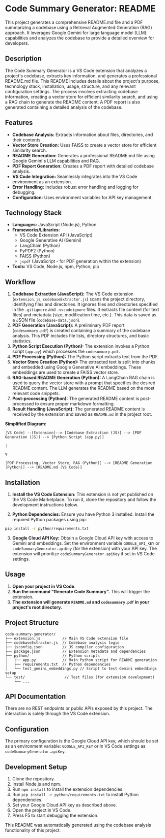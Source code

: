 # Code Summary Generator: README

This project generates a comprehensive README.md file and a PDF summarizing a codebase using a Retrieval Augmented Generation (RAG) approach.  It leverages Google Gemini for large language model (LLM) capabilities and analyzes the codebase to provide a detailed overview for developers.

## Description

The Code Summary Generator is a VS Code extension that analyzes a project's codebase, extracts key information, and generates a professional README.md file. This README includes details about the project's purpose, technology stack, installation, usage, structure, and any relevant configuration settings. The process involves extracting codebase information, creating a vector store for efficient similarity search, and using a RAG chain to generate the README content.  A PDF report is also generated containing a detailed analysis of the codebase.

## Features

* **Codebase Analysis:** Extracts information about files, directories, and their contents.
* **Vector Store Creation:** Uses FAISS to create a vector store for efficient similarity search.
* **README Generation:** Generates a professional README.md file using Google Gemini's LLM capabilities and RAG.
* **PDF Report Generation:** Creates a PDF report with detailed codebase analysis.
* **VS Code Integration:** Seamlessly integrates into the VS Code environment as an extension.
* **Error Handling:** Includes robust error handling and logging for debugging.
* **Configuration:** Uses environment variables for API key management.

## Technology Stack

* **Languages:** JavaScript (Node.js), Python
* **Frameworks/Libraries:**
    * VS Code Extension API (JavaScript)
    * Google Generative AI (Gemini)
    * LangChain (Python)
    * PyPDF2 (Python)
    * FAISS (Python)
    * `jspdf` (JavaScript - for PDF generation within the extension)
* **Tools:**  VS Code, Node.js, npm, Python, pip

## Workflow

1. **Codebase Extraction (JavaScript):** The VS Code extension (`extension.js`, `codebaseExtractor.js`) scans the project directory, identifying files and directories. It ignores files and directories specified in the `.gitignore` and `.vscodeignore` files.  It extracts file content (for text files) and metadata (size, modification time, etc.). This data is saved as a JSON file (`codebase-data.json`).
2. **PDF Generation (JavaScript):** A preliminary PDF report (`codesummary.pdf`) is created containing a summary of the codebase analysis. This PDF includes file lists, directory structures, and basic statistics.
3. **Python Script Execution (Python):** The extension invokes a Python script (`app.py`) which processes the `codesummary.pdf`.
4. **PDF Processing (Python):** The Python script extracts text from the PDF.
5. **Vector Store Creation (Python):** The extracted text is split into chunks and embedded using Google Generative AI embeddings. These embeddings are used to create a FAISS vector store.
6. **RAG-based README Generation (Python):**  A LangChain RAG chain is used to query the vector store with a prompt that specifies the desired README content. The LLM generates the README based on the most relevant code snippets.
7. **Post-processing (Python):** The generated README content is post-processed to ensure proper markdown formatting.
8. **Result Handling (JavaScript):** The generated README content is received by the extension and saved as `README.md` in the project root.

**Simplified Diagram:**

```
[VS Code] --(Extension)--> [Codebase Extraction (JS)] --> [PDF Generation (JS)] --> [Python Script (app.py)]
                                                                                    |
                                                                                    V
                                                                            [PDF Processing, Vector Store, RAG (Python)] --> [README Generation (Python)] --> [README.md (VS Code)]
```

## Installation

1. **Install the VS Code Extension:**  This extension is not yet published on the VS Code Marketplace.  To run it, clone the repository and follow the development instructions below.

2. **Python Dependencies:**  Ensure you have Python 3 installed. Install the required Python packages using pip:

```bash
pip install -r python/requirements.txt
```

3. **Google Cloud API Key:** Obtain a Google Cloud API key with access to Gemini and embeddings. Set the environment variable `GOOGLE_API_KEY` or `codeSummaryGenerator.apiKey` (for the extension) with your API key.  The extension will prioritize `codeSummaryGenerator.apiKey` if set in VS Code settings.

## Usage

1. **Open your project in VS Code.**
2. **Run the command "Generate Code Summary".** This will trigger the extension.
3. **The extension will generate `README.md` and `codesummary.pdf` in your project's root directory.**

## Project Structure

```
code-summary-generator/
├── extension.js          // Main VS Code extension file
├── codebaseExtractor.js  // Codebase analysis logic
├── jsconfig.json         // JS compiler configuration
├── package.json          // Extension metadata and dependencies
├── python/               // Python scripts
│   ├── app.py            // Main Python script for README generation
│   ├── requirements.txt  // Python dependencies
│   └── test_gemini_embeddings.py // Script to test Gemini embeddings setup
└── test/                  // Test files (for extension development)
    └── ...
```

## API Documentation

There are no REST endpoints or public APIs exposed by this project.  The interaction is solely through the VS Code extension.

## Configuration

The primary configuration is the Google Cloud API key, which should be set as an environment variable: `GOOGLE_API_KEY` or in VS Code settings as `codeSummaryGenerator.apiKey`.

## Development Setup

1. Clone the repository.
2. Install Node.js and npm.
3. Run `npm install` to install the extension dependencies.
4. Run `pip install -r python/requirements.txt` to install Python dependencies.
5. Set your Google Cloud API key as described above.
6. Open the project in VS Code.
7. Press F5 to start debugging the extension.

This README was automatically generated using the codebase analysis functionality of this project.
